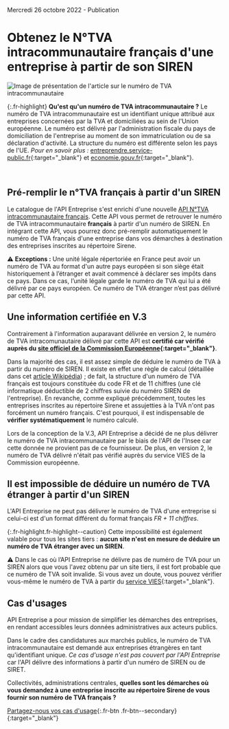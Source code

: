 Mercredi 26 octobre 2022 - Publication

# Obtenez le N°TVA intracommunautaire français d'une entreprise à partir de son SIREN

![Image de présentation de l'article sur le numéro de TVA intracommunautaire](<%= image_path('api_entreprise/blog/num-tva-intra.png') %>)

{:.fr-highlight}
**Qu'est qu'un numéro de TVA intracommunautaire ?**
Le numéro de TVA intracommunautaire est un identifiant unique attribué aux entreprises concernées par la TVA et domiciliées au sein de l'Union européenne. Le numéro est délivré par l'administration fiscale du pays de domiciliation de l'entreprise au moment de son immatriculation ou de sa déclaration d'activité. La structure du numéro est différente selon les pays de l'UE.
*Pour en savoir plus :* [entreprendre.service-public.fr](https://entreprendre.service-public.fr/vosdroits/F23570){:target="_blank"} et [economie.gouv.fr](https://www.economie.gouv.fr/entreprises/activite-entreprise-numero-tva-intracommunautaire){:target="_blank"}.

<br>

## Pré-remplir le n°TVA français à partir d'un SIREN

Le catalogue de l'API Entreprise s'est enrichi d'une nouvelle [API N°TVA intracommunautaire français](<%= endpoint_path(uid: 'commission_europeenne/numero_tva') %>). Cette API vous permet de retrouver le numéro de TVA intracommunautaire **français** à partir d'un numéro de SIREN. En intégrant cette API, vous pourrez donc pré-remplir automatiquement le numéro de TVA français d'une entreprise dans vos démarches à destination des entreprises inscrites au répertoire Sirene.

⚠️ **Exceptions :** Une unité légale répertoriée en France peut avoir un numéro de TVA au format d'un autre pays européen si son siège était historiquement à l’étranger et avait commencé à déclarer ses impôts dans ce pays. Dans ce cas, l’unité légale garde le numéro de TVA qui lui a été délivré par ce pays européen. Ce numéro de TVA étranger n’est pas délivré par cette API.


## Une information certifiée en V.3

Contrairement à l'information auparavant délivrée en version 2, le numéro de TVA intracomunautaire délivré par cette API est **certifié car vérifié auprès du [site officiel de la Commission Européenne](https://ec.europa.eu/taxation_customs/vies/#/vat-validation){:target="_blank"}**.

Dans la majorité des cas, il est assez simple de déduire le numéro de TVA à partir du numéro de SIREN. Il existe en effet une règle de calcul (détaillée dans cet [article Wikipédia](https://fr.wikipedia.org/wiki/Code_Insee#Num%C3%A9ro_de_TVA_intracommunautaire)) ; de fait, la structure d'un numéro de TVA français est toujours constituée du code FR et de 11 chiffres (une clé informatique déductible de 2 chiffres suivie du numéro SIREN de l'entreprise). 
En revanche, comme expliqué précédemment, toutes les entreprises inscrites au répertoire Sirene et assujetties à la TVA n'ont pas forcément un numéro français. C'est pourquoi, il est indispensable de **vérifier systématiquement** le numéro calculé.

Lors de la conception de la V.3, API Entreprise a décidé de ne plus délivrer le numéro de TVA intracommunautaire par le biais de l'API de l'Insee car cette donnée ne provient pas de ce fournisseur. De plus, en version 2, le numéro de TVA délivré n'était pas vérifié auprès du service VIES de la Commission européenne.

## Il est impossible de déduire un numéro de TVA étranger à partir d'un SIREN

L'API Entreprise ne peut pas délivrer le numéro de TVA d'une entreprise si celui-ci est d'un format différent du format français _FR + 11 chiffres_.

{:.fr-highlight.fr-highlight--caution}
Cette impossibilité est également valable pour tous les sites tiers : **aucun site n'est en mesure de déduire un numéro de TVA étranger avec un SIREN**. 

⚠️ Dans le cas où l’API Entreprise ne délivre pas de numéro de TVA pour un SIREN alors que vous l'avez obtenu par un site tiers, il est fort probable que ce numéro de TVA soit invalide. 
Si vous avez un doute, vous pouvez vérifier vous-même le numéro de TVA à partir du [service VIES](https://ec.europa.eu/taxation_customs/vies/#/vat-validation){:target="_blank"}.

## Cas d'usages

API Entreprise a pour mission de simplifier les démarches des entreprises, en rendant accessibles leurs données administratives aux acteurs publics. 

Dans le cadre des candidatures aux marchés publics, le numéro de TVA intracommunautaire est demandé aux entreprises étrangères en tant qu'identifiant unique. *Ce cas d'usage n'est pas couvert par l'API Entreprise* car l'API délivre des informations à partir d'un numéro de SIREN ou de SIRET.

Collectivités, administrations centrales, **quelles sont les démarches où vous demandez à une entreprise inscrite au répertoire Sirene de vous fournir son numéro de TVA français ?**

[Partagez-nous vos cas d'usage](https://form.typeform.com/to/MXv9b011){:.fr-btn .fr-btn--secondary}{:target="_blank"}

